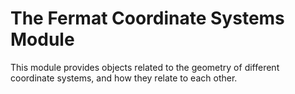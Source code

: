 # The Fermat Coordinate Systems Module

This module provides objects related to the geometry of different coordinate systems, and how they relate to each other.
